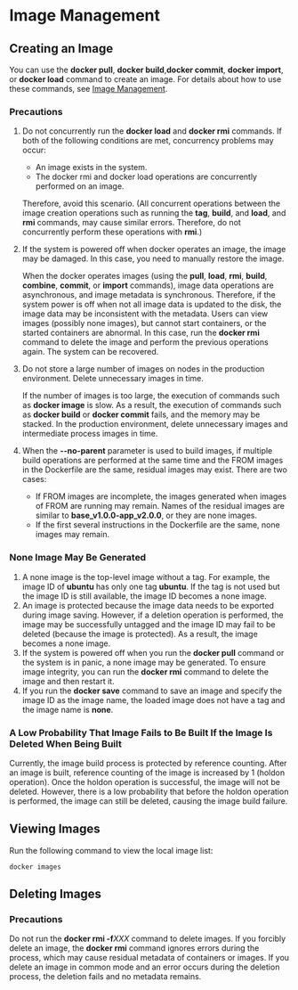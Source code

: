 # Image Management

## Creating an Image

You can use the  **docker pull**,  **docker build**,**docker commit**,  **docker import**, or  **docker load**  command to create an image. For details about how to use these commands, see  [Image Management](image_management_2.md).

### Precautions

1. Do not concurrently run the  **docker load**  and  **docker rmi**  commands. If both of the following conditions are met, concurrency problems may occur:

    - An image exists in the system.
    - The docker rmi and docker load operations are concurrently performed on an image.

    Therefore, avoid this scenario. \(All concurrent operations between the image creation operations such as running the  **tag**,  **build**, and  **load**, and  **rmi**  commands, may cause similar errors. Therefore, do not concurrently perform these operations with  **rmi**.\)

2. If the system is powered off when docker operates an image, the image may be damaged. In this case, you need to manually restore the image.

    When the docker operates images \(using the  **pull**,  **load**,  **rmi**,  **build**,  **combine**,  **commit**, or  **import**  commands\), image data operations are asynchronous, and image metadata is synchronous. Therefore, if the system power is off when not all image data is updated to the disk, the image data may be inconsistent with the metadata. Users can view images \(possibly none images\), but cannot start containers, or the started containers are abnormal. In this case, run the  **docker rmi**  command to delete the image and perform the previous operations again. The system can be recovered.

3. Do not store a large number of images on nodes in the production environment. Delete unnecessary images in time.

    If the number of images is too large, the execution of commands such as  **docker image**  is slow. As a result, the execution of commands such as  **docker build**  or  **docker commit**  fails, and the memory may be stacked. In the production environment, delete unnecessary images and intermediate process images in time.

4. When the  **--no-parent**  parameter is used to build images, if multiple build operations are performed at the same time and the FROM images in the Dockerfile are the same, residual images may exist. There are two cases:
    - If FROM images are incomplete, the images generated when images of FROM are running may remain. Names of the residual images are similar to  **base\_v1.0.0-app\_v2.0.0**, or they are none images.
    - If the first several instructions in the Dockerfile are the same, none images may remain.

### None Image May Be Generated

1. A none image is the top-level image without a tag. For example, the image ID of  **ubuntu**  has only one tag  **ubuntu**. If the tag is not used but the image ID is still available, the image ID becomes a none image.
2. An image is protected because the image data needs to be exported during image saving. However, if a deletion operation is performed, the image may be successfully untagged and the image ID may fail to be deleted \(because the image is protected\). As a result, the image becomes a none image.
3. If the system is powered off when you run the  **docker pull**  command or the system is in panic, a none image may be generated. To ensure image integrity, you can run the  **docker rmi**  command to delete the image and then restart it.
4. If you run the  **docker save**  command to save an image and specify the image ID as the image name, the loaded image does not have a tag and the image name is  **none**.

### A Low Probability That Image Fails to Be Built If the Image Is Deleted When Being Built

Currently, the image build process is protected by reference counting. After an image is built, reference counting of the image is increased by 1 \(holdon operation\). Once the holdon operation is successful, the image will not be deleted. However, there is a low probability that before the holdon operation is performed, the image can still be deleted, causing the image build failure.

## Viewing Images

Run the following command to view the local image list:

```shell
docker images
```

## Deleting Images

### Precautions

Do not run the  **docker rmi -f**_XXX_  command to delete images. If you forcibly delete an image, the  **docker rmi**  command ignores errors during the process, which may cause residual metadata of containers or images. If you delete an image in common mode and an error occurs during the deletion process, the deletion fails and no metadata remains.

